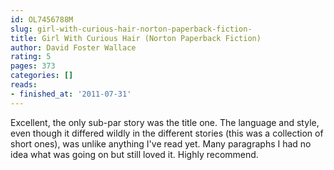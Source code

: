 ```yaml
---
id: OL7456788M
slug: girl-with-curious-hair-norton-paperback-fiction-
title: Girl With Curious Hair (Norton Paperback Fiction)
author: David Foster Wallace
rating: 5
pages: 373
categories: []
reads:
- finished_at: '2011-07-31'
---
```

Excellent, the only sub-par story was the title one. The language and style, even though it differed wildly in the different stories (this was a collection of short ones), was unlike anything I've read yet. Many paragraphs I had no idea what was going on but still loved it. Highly recommend.
